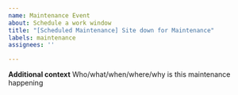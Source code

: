 ```yaml
---
name: Maintenance Event
about: Schedule a work window
title: "[Scheduled Maintenance] Site down for Maintenance"
labels: maintenance
assignees: ''

---
```


<!--
start: 2021-08-24T13:00+11:00
end: 2021-08-24T14:00+11:00
expectedDown: flash-view-application-server, flash-view-ui-server
-->

**Additional context**
Who/what/when/where/why is this maintenance happening
